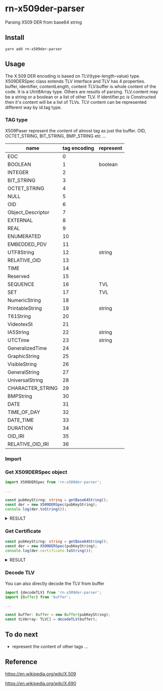 # rn-x509der-parser
Parsing X509 DER from base64 string

## Install
``` 
yarn add rn-x509der-parser 
```

## Usage

The X.509 DER encoding is based on TLV(type-length-value) type.
X509DERSpec class extends TLV interface and TLV has 4 properties.
buffer, identifier, contentLength, content
TLV.buffer is whole content of the code. It is a UInt8Array type.
Others are results of parsing. 
TLV.content may be a string or a boolean or a list of other TLV. 
If identifier.pc is Constructed then it's content will be a list of TLVs.
TLV content can be represented different way by id.tag type.

### TAG type

X509Paser represent the content of almost tag as just the buffer. 
OID, OCTET_STRING, BIT_STRING, BMP_STRING etc ...

| name    | tag encoding | represent |
| ------- | ------------ | --------- |
  EOC     | 0 | 
  BOOLEAN | 1 | boolean
  INTEGER | 2 | 
  BIT_STRING | 3 | 
  OCTET_STRING | 4 | 
  NULL | 5 | 
  OID | 6 | 
  Object_Descriptor | 7 | 
  EXTERNAL | 8 | 
  REAL | 9 | 
  ENUMERATED | 10 | 
  EMBEDDED_PDV | 11 | 
  UTF8String | 12 | string
  RELATIVE_OID | 13 | 
  TIME | 14 | 
  Reserved | 15 | 
  SEQUENCE | 16 | TVL 
  SET | 17 | TVL
  NumericString | 18 | 
  PrintableString | 19 | string
  T61String | 20 | 
  VideotexSt | 21 | 
  IA5String | 22 | string
  UTCTime | 23 | string
  GeneralizedTime | 24 | 
  GraphicString | 25 | 
  VisibleString | 26 | 
  GeneralString | 27 | 
  UniversalString | 28 | 
  CHARACTER_STRING | 29 | 
  BMPString | 30 | 
  DATE | 31 | 
  TIME_OF_DAY | 32 | 
  DATE_TIME | 33 | 
  DURATION | 34 | 
  OID_IRI | 35 | 
  RELATIVE_OID_IRI | 36 | 


### Import 


### Get X509DERSpec object

```typescript
import X509DERSpec from 'rn-x509der-parser';

... 

const pubKeyStirng: string = getBase64String();
const der = new X509DERSpec(pubKeyString);
console.log(der.toString());
```

<details><summary>RESULT</summary>
<p>

```
Certificate:
 Version: 
   INTEGER: : 02
 Serial Number: 26 EB 43 6E
 Signature: 
   OID: : 2A 86 48 86 F7 0D 01 01 0B
   NULL: : 
 Issuer: 
   SET: : 
    SEQUENCE: : 
     OID: : 55 04 06
     PrintableString: : kr
   SET: : 
    SEQUENCE: : 
     OID: : 55 04 0A
     UTF8String: : yessign
   SET: : 
    SEQUENCE: : 
     OID: : 55 04 0B
     UTF8String: : AccreditedCA
   SET: : 
    SEQUENCE: : 
     OID: : 55 04 03
     UTF8String: : yessignCA Class 2
 Validity: 
   UTCTime: : 200129150000Z
   UTCTime: : 210130145959Z
 Subject: 
   SET: : 
    SEQUENCE: : 
     OID: : 55 04 06
     PrintableString: : kr
   SET: : 
    SEQUENCE: : 
     OID: : 55 04 0A
     UTF8String: : yessign
   SET: : 
    SEQUENCE: : 
     OID: : 55 04 0B
     UTF8String: : personal4IB
   SET: : 
    SEQUENCE: : 
     OID: : 55 04 0B
     UTF8String: : WOORI
   SET: : 
    SEQUENCE: : 
     OID: : 55 04 03
     UTF8String: : ...
 Subject Public Key Info: 
   SEQUENCE: : 
    OID: : 2A 86 48 86 F7 0D 01 01 01
    NULL: : 
   BIT_STRING: : ...
 Issuer Unique Identifier: 
   SEQUENCE: : 
    SEQUENCE: : 
     OID: : 55 1D 23
     OCTET_STRING: : ...
    SEQUENCE: : 
     OID: : 55 1D 0E
     OCTET_STRING: : ...
    SEQUENCE: : 
     OID: : 55 1D 0F
     BOOLEAN: : true
     OCTET_STRING: : 
      BIT_STRING: : 06 C0
    SEQUENCE: : 
     OID: : 55 1D 20
     BOOLEAN: : true
     OCTET_STRING: : 
      SEQUENCE: : 
       SEQUENCE: : 
        OID: : 2A 83 1A 8C 9A 45 01 01 04
        SEQUENCE: : 
         SEQUENCE: : 
          OID: : 2B 06 01 05 05 07 02 02
          SEQUENCE: : 
           BMPString: : ...
         SEQUENCE: : 
          OID: : 2B 06 01 05 05 07 02 01
          IA5String: : ...
    SEQUENCE: : 
     OID: : 55 1D 11
     OCTET_STRING: : ...
    SEQUENCE: : 
     OID: : ...
     OCTET_STRING: : ...
    SEQUENCE: : 
     OID: : ...
     OCTET_STRING: : ...
 Subject Unique Identifierundefined
 Extensionsundefined

Certificate Signature Algorithm:: 
  OID: : ...
  NULL: : 
Certificate Signature:: ...
```


</p>
</details>

### Get Certificate

```typescript
const pubKeyStirng: string = getBase64String();
const der = new X509DERSpec(pubKeyString);
console.log(der.certificate.toString());
```

<details><summary>RESULT</summary>
<p>
This result is included the result of above.
  
```
Version: 
  INTEGER: : 02
Serial Number: 26 EB 43 6E
Signature: 
  OID: : 2A 86 48 86 F7 0D 01 01 0B
  NULL: : 
Issuer: 

...

```
</p>
</details>

### Decode TLV

You can also directly decode the TLV from buffer

```typescript
import {decodeTLV} from 'rn-x509der-parser';
import {Buffer} from 'buffer';

...

const buffer: Buffer = new Buffer(pubKeyString);
const tLVArray: TLV[] = decodeTLV(buffer);
```


## To do next

- represent the content of other tags ... 


## Reference 

https://en.wikipedia.org/wiki/X.509

https://en.wikipedia.org/wiki/X.690
